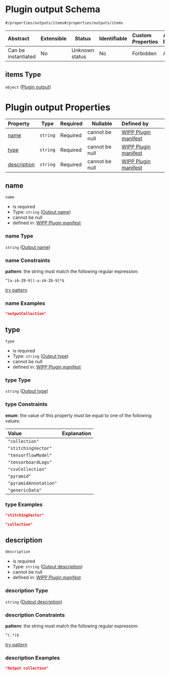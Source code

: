 # Plugin output Schema

```txt
#/properties/outputs/items#/properties/outputs/items
```




| Abstract            | Extensible | Status         | Identifiable | Custom Properties | Additional Properties | Access Restrictions | Defined In                                                                  |
| :------------------ | ---------- | -------------- | ------------ | :---------------- | --------------------- | ------------------- | --------------------------------------------------------------------------- |
| Can be instantiated | No         | Unknown status | No           | Forbidden         | Allowed               | none                | [wipp-plugin.schema.json\*](wipp-plugin.schema.json "open original schema") |

## items Type

`object` ([Plugin output](wipp-plugin-properties-list-of-outputs-plugin-output.md))

# Plugin output Properties

| Property                    | Type     | Required | Nullable       | Defined by                                                                                                                                                                                                          |
| :-------------------------- | -------- | -------- | -------------- | :------------------------------------------------------------------------------------------------------------------------------------------------------------------------------------------------------------------ |
| [name](#name)               | `string` | Required | cannot be null | [WIPP Plugin manifest](wipp-plugin-properties-list-of-outputs-plugin-output-properties-output-name.md "\#/properties/outputs/items/properties/name#/properties/outputs/items/properties/name")                      |
| [type](#type)               | `string` | Required | cannot be null | [WIPP Plugin manifest](wipp-plugin-properties-list-of-outputs-plugin-output-properties-output-type.md "\#/properties/outputs/items/properties/type#/properties/outputs/items/properties/type")                      |
| [description](#description) | `string` | Required | cannot be null | [WIPP Plugin manifest](wipp-plugin-properties-list-of-outputs-plugin-output-properties-output-description.md "\#/properties/outputs/items/properties/description#/properties/outputs/items/properties/description") |

## name




`name`

-   is required
-   Type: `string` ([Output name](wipp-plugin-properties-list-of-outputs-plugin-output-properties-output-name.md))
-   cannot be null
-   defined in: [WIPP Plugin manifest](wipp-plugin-properties-list-of-outputs-plugin-output-properties-output-name.md "\#/properties/outputs/items/properties/name#/properties/outputs/items/properties/name")

### name Type

`string` ([Output name](wipp-plugin-properties-list-of-outputs-plugin-output-properties-output-name.md))

### name Constraints

**pattern**: the string must match the following regular expression: 

```regexp
^[a-zA-Z0-9][-a-zA-Z0-9]*$
```

[try pattern](https://regexr.com/?expression=%5E%5Ba-zA-Z0-9%5D%5B-a-zA-Z0-9%5D*%24 "try regular expression with regexr.com")

### name Examples

```json
"outputCollection"
```

## type




`type`

-   is required
-   Type: `string` ([Output type](wipp-plugin-properties-list-of-outputs-plugin-output-properties-output-type.md))
-   cannot be null
-   defined in: [WIPP Plugin manifest](wipp-plugin-properties-list-of-outputs-plugin-output-properties-output-type.md "\#/properties/outputs/items/properties/type#/properties/outputs/items/properties/type")

### type Type

`string` ([Output type](wipp-plugin-properties-list-of-outputs-plugin-output-properties-output-type.md))

### type Constraints

**enum**: the value of this property must be equal to one of the following values:

| Value                 | Explanation |
| :-------------------- | ----------- |
| `"collection"`        |             |
| `"stitchingVector"`   |             |
| `"tensorflowModel"`   |             |
| `"tensorboardLogs"`   |             |
| `"csvCollection"`     |             |
| `"pyramid"`           |             |
| `"pyramidAnnotation"` |             |
| `"genericData"`       |             |

### type Examples

```json
"stitchingVector"
```

```json
"collection"
```

## description




`description`

-   is required
-   Type: `string` ([Output description](wipp-plugin-properties-list-of-outputs-plugin-output-properties-output-description.md))
-   cannot be null
-   defined in: [WIPP Plugin manifest](wipp-plugin-properties-list-of-outputs-plugin-output-properties-output-description.md "\#/properties/outputs/items/properties/description#/properties/outputs/items/properties/description")

### description Type

`string` ([Output description](wipp-plugin-properties-list-of-outputs-plugin-output-properties-output-description.md))

### description Constraints

**pattern**: the string must match the following regular expression: 

```regexp
^(.*)$
```

[try pattern](https://regexr.com/?expression=%5E(.*)%24 "try regular expression with regexr.com")

### description Examples

```json
"Output collection"
```
